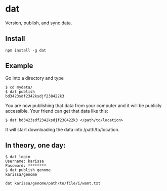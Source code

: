 # dat

Version, publish, and sync data.

## Install

```npm install -g dat```


## Example

Go into a directory and type

```
$ cd mydata/
$ dat publish
bd3423sdf2342ksdjf238422k3
```

You are now publishing that data from your computer and it will be publicly accessible. Your friend can get that data like this:

```
$ dat bd3423sdf2342ksdjf238422k3 </path/to/location>
```

It will start downloading the data into /path/to/location.

## In theory, one day:

```
$ dat login
Username: karissa
Password: ********
$ dat publish genome
karissa/genome
```

```
dat karissa/genome/path/to/file/i/want.txt
```

